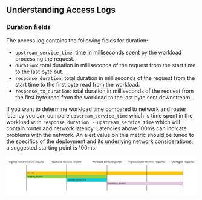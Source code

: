 ## Understanding Access Logs

### Duration fields

The access log contains the following fields for duration:

- `upstream_service_time`: time in milliseconds spent by the workload processing the request. 
- `duration`: total duration in milliseconds of the request from the start time to the last byte out.
- `response_duration`: total duration in milliseconds of the request from the start time to the first byte read from the workload.
- `response_tx_duration`: total duration in milliseconds of the request from the first byte read from the workload to the last byte sent downstream.

If you want to determine workload time compared to network and router latency you can compare `upstream_service_time` which 
is time spent in the workload with `response_duration - upstream_service_time` which will contain router and network latency.
Latencies above 100ms can indicate problems with the network. An alert value on this metric should be tuned to the specifics of the deployment and its underlying network considerations; a suggested starting point is 100ms.

![](assets/duration-flamegraph.jpg)
